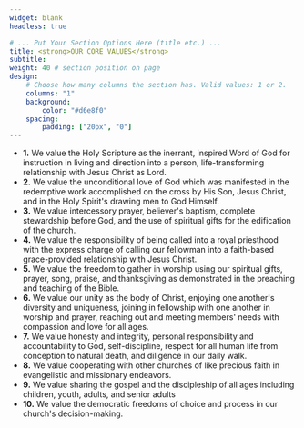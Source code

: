 ```yaml
---
widget: blank
headless: true

# ... Put Your Section Options Here (title etc.) ...
title: <strong>OUR CORE VALUES</strong>
subtitle:
weight: 40 # section position on page
design:
    # Choose how many columns the section has. Valid values: 1 or 2.
    columns: "1"
    background:
        color: "#d6e8f0"
    spacing:
        padding: ["20px", "0"]
---
```


<ul class="list-group">
  <li class="list-group-item"><strong>1.</strong> We value the Holy Scripture as the inerrant, inspired Word of God for instruction in living and direction into a person, life-transforming relationship with Jesus Christ as Lord.</li>
  <li class="list-group-item"><strong>2.</strong> We value the unconditional love of God which was manifested in the redemptive work accomplished on the cross by His Son, Jesus Christ, and in the Holy Spirit's drawing men to God Himself.</li>
  <li class="list-group-item"><strong>3.</strong> We value intercessory prayer, believer's baptism, complete stewardship before God, and the use of spiritual gifts for the edification of the church.</li>
  <li class="list-group-item"><strong>4.</strong> We value the responsibility of being called into a royal priesthood with the express charge of calling our fellowman into a faith-based grace-provided relationship with Jesus Christ.</li>
  <li class="list-group-item"><strong>5.</strong> We value the freedom to gather in worship using our spiritual gifts, prayer, song, praise, and thanksgiving as demonstrated in the preaching and teaching of the Bible.</li>
  <li class="list-group-item"><strong>6.</strong> We value our unity as the body of Christ, enjoying one another's diversity and uniqueness, joining in fellowship with one another in worship and prayer, reaching out and meeting members' needs with compassion and love for all ages.</li>
  <li class="list-group-item"><strong>7.</strong> We value honesty and integrity, personal responsibility and accountability to God, self-discipline, respect for all human life from conception to natural death, and diligence in our daily walk.</li>
  <li class="list-group-item"><strong>8.</strong> We value cooperating with other churches of like precious faith in evangelistic and missionary endeavors.</li>
  <li class="list-group-item"><strong>9.</strong> We value sharing the gospel and the discipleship of all ages including children, youth, adults, and senior adults</li>
  <li class="list-group-item"><strong>10.</strong> We value the democratic freedoms of choice and process in our church's decision-making.</li>
</ul>

